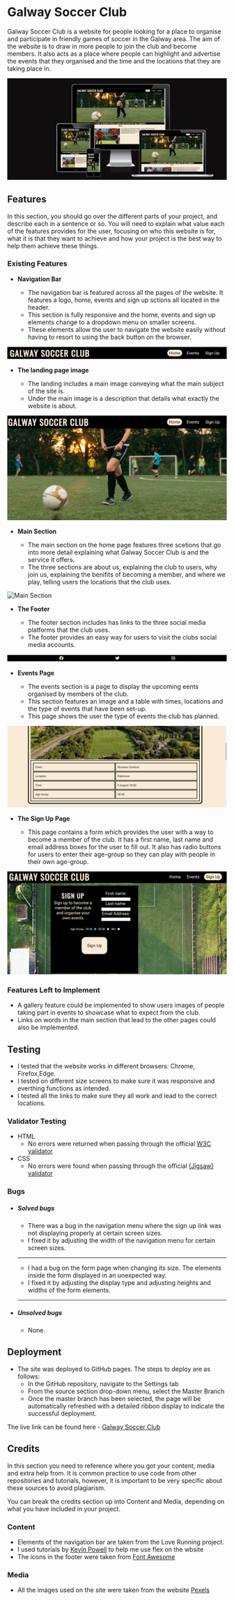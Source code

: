 # Galway Soccer Club

Galway Soccer Club is a website for people looking for a place to organise and participate in friendly games of soccer in the Galway area. The aim of the website is to draw in more people to join the club and become members. It also acts as a place where people can highlight and advertise the events that they organised and the time and the locations that they are taking place in.

![Responsice Mockup](assets/images/responsive.png)

## Features

In this section, you should go over the different parts of your project, and describe each in a sentence or so. You will need to explain what value each of the features provides for the user, focusing on who this website is for, what it is that they want to achieve and how your project is the best way to help them achieve these things.

### Existing Features

- **Navigation Bar**

  - The navigation bar is featured across all the pages of the website. It features a logo, home, events and sign up sctions all located in the header.
  - This section is fully responsive and the home, events and sign up elements change to a dropdown menu on smaller screens.
  - These elements allow the user to navigate the website easily without having to resort to using the back button on the browser.

![Nav Bar](assets/images/navbar.png)

- **The landing page image**

  - The landing includes a main image conveying what the main subject of the site is.
  - Under the main image is a description that details what exactly the website is about.

![Landing Page](assets/images/landing-page.png)

- **Main Section**

  - The main section on the home page features three scetions that go into more detail explaining what Galway Soccer Club is and the service it offers.
  - The three sections are about us, explaining the club to users, why join us, explaining the benifits of becoming a member, and where we play, telling users the locations that the club uses.

![Main Section](images/main-section.png)

- **The Footer**

  - The footer section includes has links to the three social media platforms that the club uses.
  - The footer provides an easy way for users to visit the clubs social media accounts.

![Footer](assets/images/footer.png)

- **Events Page**

  - The events section is a page to display the upcoming eents organised by members of the club.
  - This section features an image and a table with times, locations and the type of events that have been set-up.
  - This page shows the user the type of events the club has planned.

![Events](assets/images/events.png)

- **The Sign Up Page**

  - This page contains a form which provides the user with a way to become a member of the club.
    It has a first name, last name and email address boxes for the user to fill out.
    It also has radio buttons for users to enter their age-group so they can play with people in their own age-group.

![Sign Up](assets/images/sign-up.png)

### Features Left to Implement

- A gallery feature could be implemented to show users images of people taking part in events to showcase what to expect from the club.
- Links on words in the main section that lead to the other pages could also be implemented.

## Testing

- I tested that the website works in different browsers: Chrome, Firefox,Edge.
- I tested on different size screens to make sure it was responsive and everthing functions as intended.
- I tested all the links to make sure they all work and lead to the correct locations.

### Validator Testing

- HTML
  - No errors were returned when passing through the official [W3C validator](https://validator.w3.org/nu/?doc=https%3A%2F%2Fcode-institute-org.github.io%2Flove-running-2.0%2Findex.html)
- CSS
  - No errors were found when passing through the official [(Jigsaw) validator](https://jigsaw.w3.org/css-validator/validator?uri=https%3A%2F%2Fvalidator.w3.org%2Fnu%2F%3Fdoc%3Dhttps%253A%252F%252Fcode-institute-org.github.io%252Flove-running-2.0%252Findex.html&profile=css3svg&usermedium=all&warning=1&vextwarning=&lang=en#css)

### Bugs

- ##### Solved bugs

  - There was a bug in the navigation menu where the sign up link was not displaying properly at certain screen sizes.
  - I fixed it by adjusting the width of the navigation menu for certain screen sizes.

  ***

  - I had a bug on the form page when changing its size. The elements inside the form displayed in an unexpected way.
  - I fixed it by adjusting the display type and adjusting heights and widths of the form elements.

  ***

- ##### Unsolved bugs

  - None.

## Deployment

- The site was deployed to GitHub pages. The steps to deploy are as follows:
  - In the GitHub repository, navigate to the Settings tab
  - From the source section drop-down menu, select the Master Branch
  - Once the master branch has been selected, the page will be automatically refreshed with a detailed ribbon display to indicate the successful deployment.

The live link can be found here - [Galway Soccer Club](https://richieon88.github.io/galway-soccer-club/)

## Credits

In this section you need to reference where you got your content, media and extra help from. It is common practice to use code from other repositories and tutorials, however, it is important to be very specific about these sources to avoid plagiarism.

You can break the credits section up into Content and Media, depending on what you have included in your project.

### Content

- Elements of the navigation bar are taken from the Love Running project.
- I used tutorials by [Kevin Powell](https://www.youtube.com/@KevinPowell) to help me use flex on the wbsite
- The icons in the footer were taken from [Font Awesome](https://fontawesome.com/)

### Media

- All the images used on the site were taken from the website [Pexels](https://www.pexels.com/)
